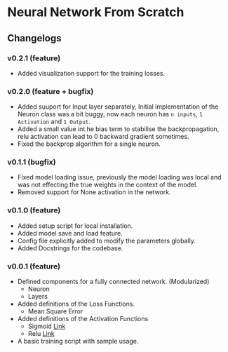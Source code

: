 # Neural Network From Scratch

## Changelogs

### v0.2.1 (feature)

- Added visualization support for the training losses.

### v0.2.0 (feature + bugfix)

- Added suuport for Input layer separately, Initial implementation of the Neuron class was a bit buggy, now each neuron has `n inputs`, `1 Activation` and `1 Output`.
- Added a small value int he bias term to stabilise the backpropagation, relu activation can lead to 0 backward gradient sometimes.
- Fixed the backprop algorithm for a single neuron. 

### v0.1.1 (bugfix)

- Fixed model loading issue, previously the model loading was local and was not effecting the true weights in the context of the model.
- Removed support for None activation in the network.

### v0.1.0 (feature)

- Added setup script for local installation.
- Added model save and load feature.
- Config file explicitly added to modify the parameters globally.
- Added Docstrings for the codebase.

### v0.0.1 (feature)

- Defined components for a fully connected network. (Modularized)
    - Neuron
    - Layers
- Added definitions of the Loss Functions.
    - Mean Square Error
- Added definitions of the Activation Functions
    - Sigmoid [Link](https://en.wikipedia.org/wiki/Sigmoid_function)
    - Relu [Link](https://en.wikipedia.org/wiki/Rectifier_(neural_networks))
- A basic training script with sample usage.